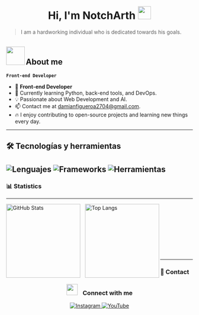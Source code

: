 <h1 align="center"><b>Hi, I'm  NotchArth</b> <img src="https://media.giphy.com/media/hvRJCLFzcasrR4ia7z/giphy.gif" width="35"></h1>

> I am a hardworking individual who is dedicated towards his goals.

<br />

<img align="left" src="https://user-images.githubusercontent.com/63050133/156777293-72a6e681-2582-4a9d-ad92-09d1181d47c7.gif" width="50px" height="50px">
<h2 align="left"><b>About me</b></h2>

**`Front-end Developer`**

<p>

* 🎯 **Front-end Developer**
* 🌱 Currently learning Python, back-end tools, and DevOps.
* 💡 Passionate about Web Development and AI.
* 📫 Contact me at [damianfigueroa2704@gmail.com](mailto:damianfigueroa2704@gmail.com).
* 🔥 I enjoy contributing to open-source projects and learning new things every day.

</p>

---

## 🛠 Tecnologías y herramientas

![Lenguajes](https://skillicons.dev/icons?i=js,python,html,css)
![Frameworks](https://skillicons.dev/icons?i=react,vue,laravel)
![Herramientas](https://skillicons.dev/icons?i=git,github)
---


### 📊 Statistics
---

<p>
  <img align="left" alt="GitHub Stats" height="200" style="padding-right: 10px;" src="https://github-readme-stats.vercel.app/api?username=NotchArth&show_icons=true&theme=tokyonight&include_all_commits=true&locale=pt-br" />
  
  <img align="left" alt="Top Langs" height="200" src="https://github-readme-stats.vercel.app/api/top-langs/?username=NotchArth&theme=tokyonight&layout=compact&custom_title=Technologies&langs_count=9" />
</p>

<br/><br/><br/><br/><br/><br/><br/><br/>

---

### 🤝 Contact

<h3 align="center">
  <img src="https://media.giphy.com/media/iY8CRBdQXODJSCERIr/giphy.gif" width="30" height="30" style="margin-right: 10px;">
  Connect with me
</h3>

<p align="center">
  <a href="https://www.instagram.com/notch_arth?igsh=M2lteHFzNzM0NGZv&utm_source=qr" target="_blank">
    <img src="https://img.icons8.com/doodle/40/000000/instagram-new--v2.png" alt="Instagram"/>
  </a>
  <a href="https://youtube.com/@notcharth?si=QJRKMlCUEG7HzeFi" target="_blank">
    <img src="https://img.icons8.com/doodle/1x/youtube--v2.png" alt="YouTube"/>
  </a>
</p>

